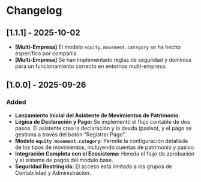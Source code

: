 # Changelog

## [1.1.1]  - 2025-10-02

- **[Multi-Empresa]** El modelo `equity.movement.category` se ha hecho específico por compañía.
- **[Multi-Empresa]** Se han implementado reglas de seguridad y dominios para un funcionamiento correcto en entornos multi-empresa.

## [1.0.0] - 2025-09-26

### Added

- **Lanzamiento Inicial del Asistente de Movimientos de Patrimonio.**
- **Lógica de Declaración y Pago:** Se implementó el flujo contable de dos pasos. El asistente crea la declaración y la deuda (pasivo), y el pago se gestiona a través del botón "Registrar Pago".
- **Modelo `equity.movement.category`:** Permite la configuración detallada de los tipos de movimientos, incluyendo cuentas de patrimonio y pasivo.
- **Integración Completa con el Ecosistema:** Hereda el flujo de aprobación y el sistema de pagos del módulo base.
- **Seguridad Restringida:** El acceso está limitado a los grupos de Contabilidad y Administración.
